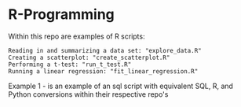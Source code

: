 # R-Programming
Within this repo are examples of R scripts:

    Reading in and summarizing a data set: "explore_data.R"
    Creating a scatterplot: "create_scatterplot.R"
    Performing a t-test: "run_t_test.R"
    Running a linear regression: "fit_linear_regression.R"

Example 1 - is an example of an sql script with equivalent SQL, R, and Python conversions within their respective repo's
